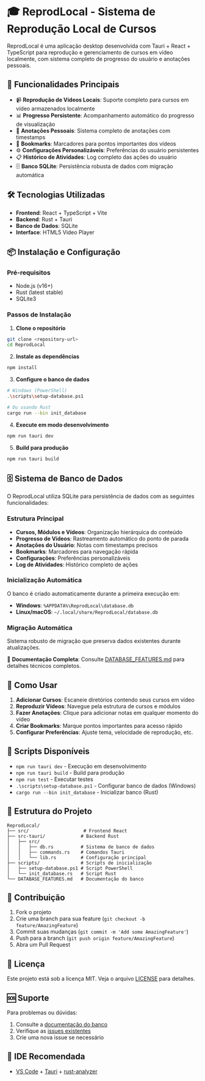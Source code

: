 # 🎓 ReprodLocal - Sistema de Reprodução Local de Cursos

ReprodLocal é uma aplicação desktop desenvolvida com Tauri + React + TypeScript para reprodução e gerenciamento de cursos em vídeo localmente, com sistema completo de progresso do usuário e anotações pessoais.

## 🚀 Funcionalidades Principais

- 📹 **Reprodução de Vídeos Locais**: Suporte completo para cursos em vídeo armazenados localmente
- 📊 **Progresso Persistente**: Acompanhamento automático do progresso de visualização
- 📝 **Anotações Pessoais**: Sistema completo de anotações com timestamps
- 🔖 **Bookmarks**: Marcadores para pontos importantes dos vídeos
- ⚙️ **Configurações Personalizáveis**: Preferências do usuário persistentes
- 📋 **Histórico de Atividades**: Log completo das ações do usuário
- 🗄️ **Banco SQLite**: Persistência robusta de dados com migração automática

## 🛠️ Tecnologias Utilizadas

- **Frontend**: React + TypeScript + Vite
- **Backend**: Rust + Tauri
- **Banco de Dados**: SQLite
- **Interface**: HTML5 Video Player

## 📦 Instalação e Configuração

### Pré-requisitos
- Node.js (v16+)
- Rust (latest stable)
- SQLite3

### Passos de Instalação

1. **Clone o repositório**
```bash
git clone <repository-url>
cd ReprodLocal
```

2. **Instale as dependências**
```bash
npm install
```

3. **Configure o banco de dados**
```bash
# Windows (PowerShell)
.\scripts\setup-database.ps1

# Ou usando Rust
cargo run --bin init_database
```

4. **Execute em modo desenvolvimento**
```bash
npm run tauri dev
```

5. **Build para produção**
```bash
npm run tauri build
```

## 🗄️ Sistema de Banco de Dados

O ReprodLocal utiliza SQLite para persistência de dados com as seguintes funcionalidades:

### Estrutura Principal
- **Cursos, Módulos e Vídeos**: Organização hierárquica do conteúdo
- **Progresso de Vídeos**: Rastreamento automático do ponto de parada
- **Anotações do Usuário**: Notas com timestamps precisos
- **Bookmarks**: Marcadores para navegação rápida
- **Configurações**: Preferências personalizáveis
- **Log de Atividades**: Histórico completo de ações

### Inicialização Automática
O banco é criado automaticamente durante a primeira execução em:
- **Windows**: `%APPDATA%\ReprodLocal\database.db`
- **Linux/macOS**: `~/.local/share/ReprodLocal/database.db`

### Migração Automática
Sistema robusto de migração que preserva dados existentes durante atualizações.

📖 **Documentação Completa**: Consulte [DATABASE_FEATURES.md](./DATABASE_FEATURES.md) para detalhes técnicos completos.

## 🎯 Como Usar

1. **Adicionar Cursos**: Escaneie diretórios contendo seus cursos em vídeo
2. **Reproduzir Vídeos**: Navegue pela estrutura de cursos e módulos
3. **Fazer Anotações**: Clique para adicionar notas em qualquer momento do vídeo
4. **Criar Bookmarks**: Marque pontos importantes para acesso rápido
5. **Configurar Preferências**: Ajuste tema, velocidade de reprodução, etc.

## 🔧 Scripts Disponíveis

- `npm run tauri dev` - Execução em desenvolvimento
- `npm run tauri build` - Build para produção
- `npm run test` - Executar testes
- `.\scripts\setup-database.ps1` - Configurar banco de dados (Windows)
- `cargo run --bin init_database` - Inicializar banco (Rust)

## 📁 Estrutura do Projeto

```
ReprodLocal/
├── src/                    # Frontend React
├── src-tauri/             # Backend Rust
│   ├── src/
│   │   ├── db.rs          # Sistema de banco de dados
│   │   ├── commands.rs    # Comandos Tauri
│   │   └── lib.rs         # Configuração principal
├── scripts/               # Scripts de inicialização
│   ├── setup-database.ps1 # Script PowerShell
│   └── init_database.rs   # Script Rust
└── DATABASE_FEATURES.md   # Documentação do banco
```

## 🤝 Contribuição

1. Fork o projeto
2. Crie uma branch para sua feature (`git checkout -b feature/AmazingFeature`)
3. Commit suas mudanças (`git commit -m 'Add some AmazingFeature'`)
4. Push para a branch (`git push origin feature/AmazingFeature`)
5. Abra um Pull Request

## 📄 Licença

Este projeto está sob a licença MIT. Veja o arquivo [LICENSE](LICENSE) para detalhes.

## 🆘 Suporte

Para problemas ou dúvidas:
1. Consulte a [documentação do banco](./DATABASE_FEATURES.md)
2. Verifique as [issues existentes](../../issues)
3. Crie uma nova issue se necessário

## 🔧 IDE Recomendada

- [VS Code](https://code.visualstudio.com/) + [Tauri](https://marketplace.visualstudio.com/items?itemName=tauri-apps.tauri-vscode) + [rust-analyzer](https://marketplace.visualstudio.com/items?itemName=rust-lang.rust-analyzer)
